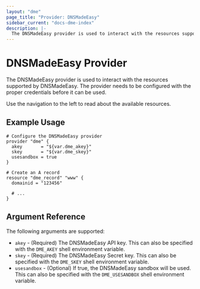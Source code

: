 ```yaml
---
layout: "dme"
page_title: "Provider: DNSMadeEasy"
sidebar_current: "docs-dme-index"
description: |-
  The DNSMadeEasy provider is used to interact with the resources supported by DNSMadeEasy. The provider needs to be configured with the proper credentials before it can be used.
---
```


# DNSMadeEasy Provider

The DNSMadeEasy provider is used to interact with the
resources supported by DNSMadeEasy. The provider needs to be configured
with the proper credentials before it can be used.

Use the navigation to the left to read about the available resources.

## Example Usage

```hcl
# Configure the DNSMadeEasy provider
provider "dme" {
  akey       = "${var.dme_akey}"
  skey       = "${var.dme_skey}"
  usesandbox = true
}

# Create an A record
resource "dme_record" "www" {
  domainid = "123456"

  # ...
}
```

## Argument Reference

The following arguments are supported:

* `akey` - (Required) The DNSMadeEasy API key. This can also be specified with
  the `DME_AKEY` shell environment variable.
* `skey` - (Required) The DNSMadeEasy Secret key. This can also be specified
  with the `DME_SKEY` shell environment variable.
* `usesandbox` - (Optional) If true, the DNSMadeEasy sandbox will be
  used. This can also be specified with the `DME_USESANDBOX` shell environment
  variable.
